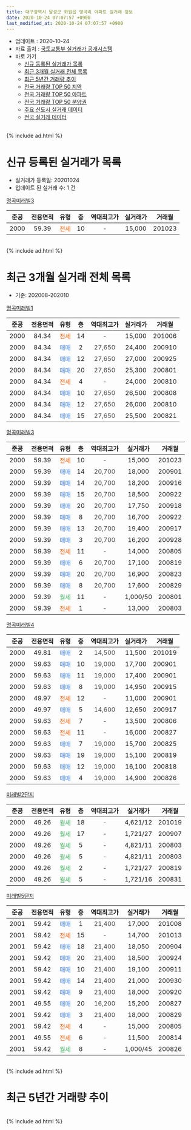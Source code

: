 ```yaml
---
title: 대구광역시 달성군 화원읍 명곡리 아파트 실거래 정보
date: 2020-10-24 07:07:57 +0900
last_modified_at: 2020-10-24 07:07:57 +0900
---
```


* 업데이트 : 2020-10-24
* 자료 출처 : [국토교통부 실거래가 공개시스템](http://rt.molit.go.kr)
* 바로 가기
    * [신규 등록된 실거래가 목록](#신규-등록된-실거래가-목록)
    * [최근 3개월 실거래 전체 목록](#최근-3개월-실거래-전체-목록)
    * [최근 5년간 거래량 추이](#최근-5년간-거래량-추이)
    * [전국 거래량 TOP 50 지역](https://inasie.github.io/apt-trade-info/최근-3개월-전국에서-가장-거래가-많이-발생한-지역)
    * [전국 거래량 TOP 50 아파트](https://inasie.github.io/apt-trade-info/최근-3개월-전국에서-가장-거래가-많이-발생한-아파트)
    * [전국 거래량 TOP 50 분양권](https://inasie.github.io/apt-trade-info/최근-3개월-전국에서-가장-거래가-많이-발생한-분양권)
    * [주요 신도시 실거래 데이터](https://inasie.github.io/apt-trade-info/주요-신도시)
    * [전국 실거래 데이터](https://inasie.github.io/apt-trade-info/전국)
<br>
{% include ad.html %}
<br>

# 신규 등록된 실거래가 목록
* 실거래가 등록일: 20201024
* 업데이트 된 실거래 수: 1 건


[명곡미래빌3](https://search.naver.com/search.naver?query=%EB%8C%80%EA%B5%AC%EA%B4%91%EC%97%AD%EC%8B%9C+%EB%8B%AC%EC%84%B1%EA%B5%B0+%ED%99%94%EC%9B%90%EC%9D%8D+%EB%AA%85%EA%B3%A1%EB%A6%AC+%EB%AA%85%EA%B3%A1%EB%AF%B8%EB%9E%98%EB%B9%8C3)

|준공|전용면적|유형|층|역대최고가|실거래가|거래월|
|:---:|:---:|:---:|:---:|:---:|:---:|:---:|
|2000|59.39|<span style="color:#ff5a00">전세</span>|10|<span style="color:#444444">-</span>|15,000|201023|


<br>
{% include ad.html %}
<br>

# 최근 3개월 실거래 전체 목록
* 기준: 202008-202010


[명곡미래빌1](https://search.naver.com/search.naver?query=%EB%8C%80%EA%B5%AC%EA%B4%91%EC%97%AD%EC%8B%9C+%EB%8B%AC%EC%84%B1%EA%B5%B0+%ED%99%94%EC%9B%90%EC%9D%8D+%EB%AA%85%EA%B3%A1%EB%A6%AC+%EB%AA%85%EA%B3%A1%EB%AF%B8%EB%9E%98%EB%B9%8C1)

|준공|전용면적|유형|층|역대최고가|실거래가|거래월|
|:---:|:---:|:---:|:---:|:---:|:---:|:---:|
|2000|84.34|<span style="color:#ff5a00">전세</span>|14|<span style="color:#444444">-</span>|15,000|201006|
|2000|84.34|<span style="color:#4285f3">매매</span>|2|<span style="color:#444444">27,650</span>|24,400|200910|
|2000|84.34|<span style="color:#4285f3">매매</span>|12|<span style="color:#444444">27,650</span>|27,000|200925|
|2000|84.34|<span style="color:#4285f3">매매</span>|20|<span style="color:#444444">27,650</span>|25,300|200801|
|2000|84.34|<span style="color:#ff5a00">전세</span>|4|<span style="color:#444444">-</span>|24,000|200810|
|2000|84.34|<span style="color:#4285f3">매매</span>|10|<span style="color:#444444">27,650</span>|26,500|200808|
|2000|84.34|<span style="color:#4285f3">매매</span>|12|<span style="color:#444444">27,650</span>|26,000|200810|
|2000|84.34|<span style="color:#4285f3">매매</span>|15|<span style="color:#444444">27,650</span>|25,500|200821|

[명곡미래빌3](https://search.naver.com/search.naver?query=%EB%8C%80%EA%B5%AC%EA%B4%91%EC%97%AD%EC%8B%9C+%EB%8B%AC%EC%84%B1%EA%B5%B0+%ED%99%94%EC%9B%90%EC%9D%8D+%EB%AA%85%EA%B3%A1%EB%A6%AC+%EB%AA%85%EA%B3%A1%EB%AF%B8%EB%9E%98%EB%B9%8C3)

|준공|전용면적|유형|층|역대최고가|실거래가|거래월|
|:---:|:---:|:---:|:---:|:---:|:---:|:---:|
|2000|59.39|<span style="color:#ff5a00">전세</span>|10|<span style="color:#444444">-</span>|15,000|201023|
|2000|59.39|<span style="color:#4285f3">매매</span>|14|<span style="color:#444444">20,700</span>|18,000|200901|
|2000|59.39|<span style="color:#4285f3">매매</span>|14|<span style="color:#444444">20,700</span>|18,200|200916|
|2000|59.39|<span style="color:#4285f3">매매</span>|15|<span style="color:#444444">20,700</span>|18,500|200922|
|2000|59.39|<span style="color:#4285f3">매매</span>|20|<span style="color:#444444">20,700</span>|17,750|200918|
|2000|59.39|<span style="color:#4285f3">매매</span>|8|<span style="color:#444444">20,700</span>|16,700|200922|
|2000|59.39|<span style="color:#4285f3">매매</span>|13|<span style="color:#444444">20,700</span>|19,400|200917|
|2000|59.39|<span style="color:#4285f3">매매</span>|3|<span style="color:#444444">20,700</span>|16,200|200928|
|2000|59.39|<span style="color:#ff5a00">전세</span>|11|<span style="color:#444444">-</span>|14,000|200805|
|2000|59.39|<span style="color:#4285f3">매매</span>|6|<span style="color:#444444">20,700</span>|17,100|200819|
|2000|59.39|<span style="color:#4285f3">매매</span>|20|<span style="color:#444444">20,700</span>|16,900|200823|
|2000|59.39|<span style="color:#4285f3">매매</span>|8|<span style="color:#444444">20,700</span>|17,600|200829|
|2000|59.39|<span style="color:#34a853">월세</span>|11|<span style="color:#444444">-</span>|1,000/50|200801|
|2000|59.39|<span style="color:#ff5a00">전세</span>|1|<span style="color:#444444">-</span>|13,000|200803|

[명곡미래빌4](https://search.naver.com/search.naver?query=%EB%8C%80%EA%B5%AC%EA%B4%91%EC%97%AD%EC%8B%9C+%EB%8B%AC%EC%84%B1%EA%B5%B0+%ED%99%94%EC%9B%90%EC%9D%8D+%EB%AA%85%EA%B3%A1%EB%A6%AC+%EB%AA%85%EA%B3%A1%EB%AF%B8%EB%9E%98%EB%B9%8C4)

|준공|전용면적|유형|층|역대최고가|실거래가|거래월|
|:---:|:---:|:---:|:---:|:---:|:---:|:---:|
|2000|49.81|<span style="color:#4285f3">매매</span>|2|<span style="color:#444444">14,500</span>|11,500|201019|
|2000|59.63|<span style="color:#4285f3">매매</span>|10|<span style="color:#444444">19,000</span>|17,700|200901|
|2000|59.63|<span style="color:#4285f3">매매</span>|11|<span style="color:#444444">19,000</span>|17,400|200901|
|2000|59.63|<span style="color:#4285f3">매매</span>|8|<span style="color:#444444">19,000</span>|14,950|200915|
|2000|49.97|<span style="color:#ff5a00">전세</span>|12|<span style="color:#444444">-</span>|11,000|200901|
|2000|49.97|<span style="color:#4285f3">매매</span>|5|<span style="color:#444444">14,600</span>|12,650|200917|
|2000|59.63|<span style="color:#ff5a00">전세</span>|7|<span style="color:#444444">-</span>|13,500|200806|
|2000|59.63|<span style="color:#ff5a00">전세</span>|11|<span style="color:#444444">-</span>|16,000|200827|
|2000|59.63|<span style="color:#4285f3">매매</span>|7|<span style="color:#444444">19,000</span>|15,700|200825|
|2000|59.63|<span style="color:#4285f3">매매</span>|19|<span style="color:#444444">19,000</span>|15,100|200819|
|2000|59.63|<span style="color:#4285f3">매매</span>|12|<span style="color:#444444">19,000</span>|16,100|200818|
|2000|59.63|<span style="color:#4285f3">매매</span>|4|<span style="color:#444444">19,000</span>|14,900|200826|

[미래빌2단지](https://search.naver.com/search.naver?query=%EB%8C%80%EA%B5%AC%EA%B4%91%EC%97%AD%EC%8B%9C+%EB%8B%AC%EC%84%B1%EA%B5%B0+%ED%99%94%EC%9B%90%EC%9D%8D+%EB%AA%85%EA%B3%A1%EB%A6%AC+%EB%AF%B8%EB%9E%98%EB%B9%8C2%EB%8B%A8%EC%A7%80)

|준공|전용면적|유형|층|역대최고가|실거래가|거래월|
|:---:|:---:|:---:|:---:|:---:|:---:|:---:|
|2000|49.26|<span style="color:#34a853">월세</span>|18|<span style="color:#444444">-</span>|4,621/12|201019|
|2000|49.26|<span style="color:#34a853">월세</span>|17|<span style="color:#444444">-</span>|1,721/27|200907|
|2000|49.26|<span style="color:#34a853">월세</span>|5|<span style="color:#444444">-</span>|4,821/11|200803|
|2000|49.26|<span style="color:#34a853">월세</span>|5|<span style="color:#444444">-</span>|4,821/11|200803|
|2000|49.26|<span style="color:#34a853">월세</span>|2|<span style="color:#444444">-</span>|1,721/27|200819|
|2000|49.26|<span style="color:#34a853">월세</span>|5|<span style="color:#444444">-</span>|1,721/16|200831|

[미래빌5단지](https://search.naver.com/search.naver?query=%EB%8C%80%EA%B5%AC%EA%B4%91%EC%97%AD%EC%8B%9C+%EB%8B%AC%EC%84%B1%EA%B5%B0+%ED%99%94%EC%9B%90%EC%9D%8D+%EB%AA%85%EA%B3%A1%EB%A6%AC+%EB%AF%B8%EB%9E%98%EB%B9%8C5%EB%8B%A8%EC%A7%80)

|준공|전용면적|유형|층|역대최고가|실거래가|거래월|
|:---:|:---:|:---:|:---:|:---:|:---:|:---:|
|2001|59.42|<span style="color:#4285f3">매매</span>|1|<span style="color:#444444">21,400</span>|17,000|201008|
|2001|59.42|<span style="color:#ff5a00">전세</span>|15|<span style="color:#444444">-</span>|14,700|201013|
|2001|59.42|<span style="color:#4285f3">매매</span>|18|<span style="color:#444444">21,400</span>|18,050|200904|
|2001|59.42|<span style="color:#4285f3">매매</span>|20|<span style="color:#444444">21,400</span>|18,500|200924|
|2001|59.42|<span style="color:#4285f3">매매</span>|10|<span style="color:#444444">21,400</span>|19,100|200911|
|2001|59.42|<span style="color:#4285f3">매매</span>|14|<span style="color:#444444">21,400</span>|21,000|200930|
|2001|59.42|<span style="color:#4285f3">매매</span>|9|<span style="color:#444444">21,400</span>|18,000|200920|
|2001|49.55|<span style="color:#4285f3">매매</span>|20|<span style="color:#444444">16,200</span>|15,200|200827|
|2001|59.42|<span style="color:#4285f3">매매</span>|3|<span style="color:#444444">21,400</span>|18,000|200829|
|2001|59.42|<span style="color:#ff5a00">전세</span>|4|<span style="color:#444444">-</span>|15,000|200805|
|2001|49.55|<span style="color:#ff5a00">전세</span>|6|<span style="color:#444444">-</span>|11,500|200814|
|2001|59.42|<span style="color:#34a853">월세</span>|8|<span style="color:#444444">-</span>|1,000/45|200826|


<br>
{% include ad.html %}
<br>

# 최근 5년간 거래량 추이


<div style="width:100%;">
    <canvas id="deal_progress" height="200"></canvas>
</div>

<script>
new Chart(document.getElementById("deal_progress"), {
    type: 'line',
    data: {
        labels: ['201510','201511','201512','201601','201602','201603','201604','201605','201606','201607','201608','201609','201610','201611','201612','201701','201702','201703','201704','201705','201706','201707','201708','201709','201710','201711','201712','201801','201802','201803','201804','201805','201806','201807','201808','201809','201810','201811','201812','201901','201902','201903','201904','201905','201906','201907','201908','201909','201910','201911','201912','202001','202002','202003','202004','202005','202006','202007','202008','202009','202010'],
        datasets: [{
            label: '매매',
            pointRadius: 1,
            data: [15, 14, 8, 4, 4, 7, 5, 12, 10, 9, 7, 21, 26, 13, 10, 8, 14, 22, 32, 17, 16, 23, 28, 20, 26, 16, 10, 16, 8, 19, 18, 16, 24, 9, 17, 25, 21, 12, 11, 20, 19, 31, 28, 22, 22, 22, 29, 17, 31, 30, 25, 14, 18, 4, 21, 17, 12, 26, 13, 18, 2],
            borderColor: "rgba(255, 201, 14, 1)",
            backgroundColor: "rgba(255, 201, 14, 0.5)",
            fill: false,
            lineTension: 0
        },{
            label: '전월세',
            pointRadius: 1,
            data: [13, 5, 5, 11, 6, 17, 19, 4, 15, 15, 18, 13, 13, 14, 13, 14, 21, 14, 15, 17, 7, 12, 17, 17, 14, 12, 17, 13, 7, 13, 14, 12, 11, 6, 7, 11, 15, 7, 9, 6, 17, 6, 19, 8, 7, 3, 10, 5, 13, 12, 10, 7, 4, 4, 11, 7, 9, 12, 13, 2, 4],
            borderColor: "rgba(0, 141, 185, 1)",
            backgroundColor: "rgba(0, 141, 185, 0.5)",
            fill: false,
            lineTension: 0
        }
        ]
    },
    options: {
        responsive: true,
        title: {
            display: false
        },
        tooltips: {
            mode: 'index',
            intersect: false
        },
        hover: {
            mode: 'nearest',
            intersect: true
        },
        scales: {
            xAxes: [{
                display: true,
                scaleLabel: {
                    display: true,
                    labelString: '년/월'
                }
            }],
            yAxes: [{
                display: true,
                ticks: {
                    suggestedMin: 0,
                },
                scaleLabel: {
                    display: true,
                    labelString: '실거래 수'
                }
            }]
        }
    }
});

</script>


<br>
{% include ad.html %}
<br>

